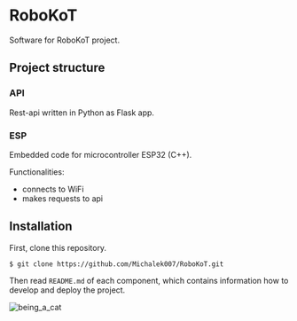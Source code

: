 # RoboKoT
Software for RoboKoT project.

## Project structure

### API
Rest-api written in Python as Flask app.

### ESP

Embedded code for microcontroller ESP32 (C++).

Functionalities:
- connects to WiFi
- makes requests to api

## Installation

First, clone this repository.

    $ git clone https://github.com/Michalek007/RoboKoT.git

Then read `README.md` of each component, which contains information
how to develop and deploy the project.

![being_a_cat](https://github.com/Michalek007/RoboKoT/assets/101892382/a9ee07dc-042d-4321-8ae7-671da54ff155)
